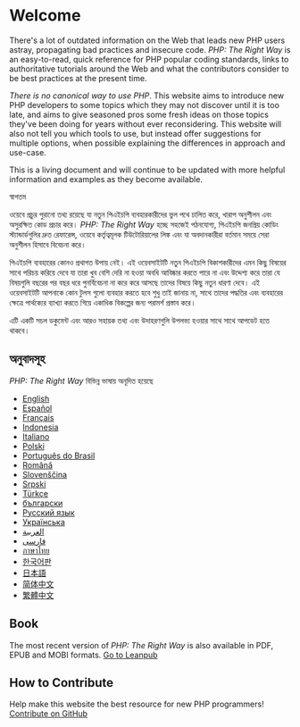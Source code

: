 # Welcome

There's a lot of outdated information on the Web that leads new PHP users astray,
propagating bad practices and insecure code. _PHP: The Right Way_ is an easy-to-read,
quick reference for PHP popular coding standards, links to authoritative tutorials
around the Web and what the contributors consider to be best practices at the present
time.

_There is no canonical way to use PHP_. This website aims to introduce new PHP
developers to some topics which they may not discover until it is too late, and aims
to give seasoned pros some fresh ideas on those topics they've been doing for years
without ever reconsidering. This website will also not tell you which tools to use, but
instead offer suggestions for multiple options, when possible explaining the differences
in approach and use-case.

This is a living document and will continue to be updated with more helpful information
and examples as they become available.

স্বাগতম

ওয়েবে প্রচুর পুরানো তথ্য রয়েছে যা নতুন পিএইচপি ব্যবহারকারীদের ভুল পথে চালিত করে, খারাপ অনুশীলন এবং অসুরক্ষিত কোড প্রচার করে। _PHP: The Right Way_ হচ্ছে সহজেই পঠনযোগ্য, পিএইচপি জনপ্রিয় কোডিং স্ট্যান্ডার্ডগুলির দ্রুত রেফারেন্স, ওয়েবে কর্তৃত্বমূলক টিউটোরিয়ালের লিঙ্ক এবং যা অবদানকারীরা বর্তমান সময়ে সেরা অনুশীলন হিসাবে বিবেচনা করে।

পিএইচপি ব্যবহারের কোনও প্রথাগত উপায় নেই। এই ওয়েবসাইটটি নতুন পিএইচপি বিকাশকারীদের এমন কিছু বিষয়ের সাথে পরিচয় করিয়ে দেবে যা তারা খুব বেশি দেরি না হওয়া অবধি আবিষ্কার করতে পারে না এবং উদ্দেশ্য করে তারা যে বিষয়গুলি বছরের পর বছর ধরে পুনর্বিবেচনা না করে করে আসছে তাদের বিষয়ে কিছু নতুন ধারণা দেবে। এই ওয়েবসাইটটি আপনাকে কোন টুলস গুলো ব্যবহার করতে হবে শুধু তাই জানায় না, সাথে তাদের পদ্ধতির এবং ব্যবহারের ক্ষেত্রে পার্থক্যের ব্যাখ্যা করতে গিয়ে একাধিক বিকল্পের জন্য পরামর্শ প্রস্তাব করে।

এটি একটি সচল ডকুমেন্ট এবং আরও সহায়ক তথ্য এবং উদাহরণগুলি উপলভ্য হওয়ার সাথে সাথে আপডেট হতে থাকবে। 

## অনুবাদসূহ

_PHP: The Right Way_ বিভিন্ন ভাষায় অনূদিত হয়েছে

* [English](http://www.phptherightway.com)
* [Español](http://phpdevenezuela.github.io/php-the-right-way)
* [Français](http://eilgin.github.io/php-the-right-way/)
* [Indonesia](http://id.phptherightway.com)
* [Italiano](http://it.phptherightway.com)
* [Polski](http://pl.phptherightway.com)
* [Português do Brasil](http://br.phptherightway.com)
* [Română](https://bgui.github.io/php-the-right-way/)
* [Slovenščina](http://sl.phptherightway.com)
* [Srpski](http://phpsrbija.github.io/php-the-right-way/)
* [Türkçe](http://hkulekci.github.io/php-the-right-way/)
* [български](http://bg.phptherightway.com)
* [Русский язык](http://getjump.github.io/ru-php-the-right-way)
* [Українська](http://iflista.github.com/php-the-right-way)
* [العربية](https://adaroobi.github.io/php-the-right-way/)
* [فارسى](http://novid.github.io/php-the-right-way/)
* [ภาษาไทย](https://apzentral.github.io/php-the-right-way/)
* [한국어판](http://modernpug.github.io/php-the-right-way)
* [日本語](http://ja.phptherightway.com)
* [简体中文](https://laravel-china.github.io/php-the-right-way/)
* [繁體中文](https://laravel-taiwan.github.io/php-the-right-way)

## Book

The most recent version of _PHP: The Right Way_ is also available in PDF, EPUB and MOBI formats. [Go to Leanpub][1]

## How to Contribute

Help make this website the best resource for new PHP programmers! [Contribute on GitHub][2]

[1]: https://leanpub.com/phptherightway
[2]: https://github.com/codeguy/php-the-right-way/tree/gh-pages
